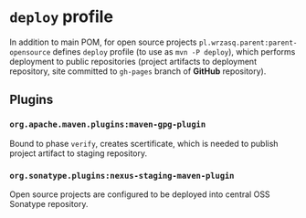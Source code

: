 <!---
# This file is part of the pl.wrzasq.parent.
#
# @license http://mit-license.org/ The MIT license
# @copyright 2015 - 2017, 2019 © by Rafał Wrzeszcz - Wrzasq.pl.
-->

# `deploy` profile

In addition to main POM, for open source projects `pl.wrzasq.parent:parent-opensource` defines `deploy` profile (to use as `mvn -P deploy`), which performs deployment to public repositories (project artifacts to deployment repository, site committed to `gh-pages` branch of **GitHub** repository).

## Plugins

### `org.apache.maven.plugins:maven-gpg-plugin`

Bound to phase `verify`, creates scertificate, which is needed to publish project artifact to staging repository.

### `org.sonatype.plugins:nexus-staging-maven-plugin`

Open source projects are configured to be deployed into central OSS Sonatype repository.
